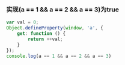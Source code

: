 ### 实现(a == 1 && a == 2 && a == 3)为true
```js
var val = 0;
Object.defineProperty(window, 'a', {
    get: function () {
        return ++val;
    }
});
console.log(a == 1 && a == 2 && a == 3)
```